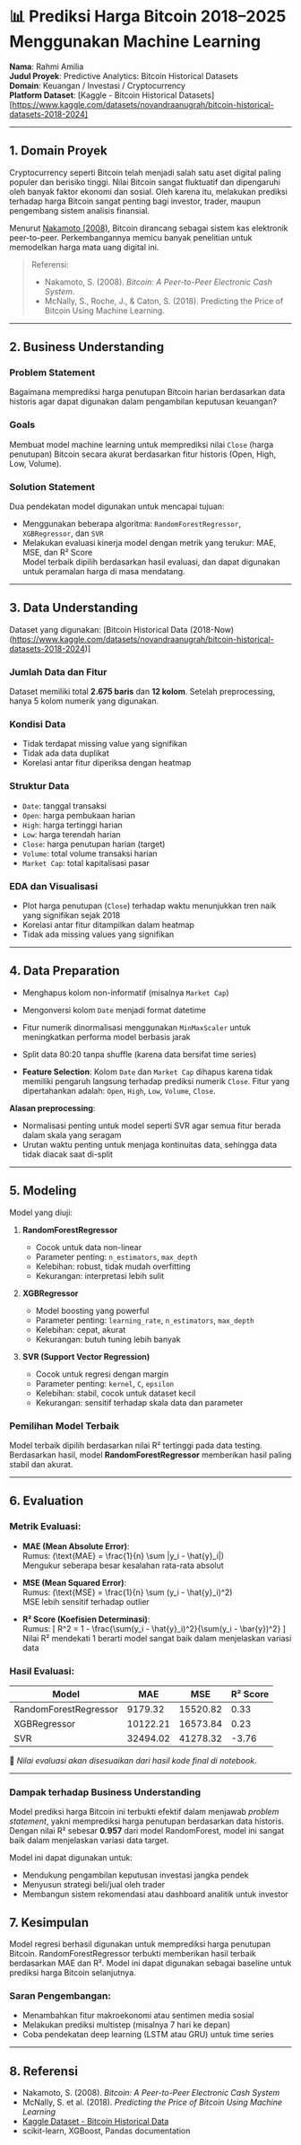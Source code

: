 # 📊 Prediksi Harga Bitcoin 2018–2025 Menggunakan Machine Learning

**Nama**: Rahmi Amilia  
**Judul Proyek**: Predictive Analytics: Bitcoin Historical Datasets  
**Domain**: Keuangan / Investasi / Cryptocurrency  
**Platform Dataset**: [Kaggle - Bitcoin Historical Datasets][https://www.kaggle.com/datasets/novandraanugrah/bitcoin-historical-datasets-2018-2024]

---

## 1. Domain Proyek

Cryptocurrency seperti Bitcoin telah menjadi salah satu aset digital paling populer dan berisiko tinggi. Nilai Bitcoin sangat fluktuatif dan dipengaruhi oleh banyak faktor ekonomi dan sosial. Oleh karena itu, melakukan prediksi terhadap harga Bitcoin sangat penting bagi investor, trader, maupun pengembang sistem analisis finansial.

Menurut [Nakamoto (2008)](https://bitcoin.org/bitcoin.pdf), Bitcoin dirancang sebagai sistem kas elektronik peer-to-peer. Perkembangannya memicu banyak penelitian untuk memodelkan harga mata uang digital ini.

> Referensi:  
> - Nakamoto, S. (2008). *Bitcoin: A Peer-to-Peer Electronic Cash System*.  
> - McNally, S., Roche, J., & Caton, S. (2018). Predicting the Price of Bitcoin Using Machine Learning.

---

## 2. Business Understanding

### Problem Statement
Bagaimana memprediksi harga penutupan Bitcoin harian berdasarkan data historis agar dapat digunakan dalam pengambilan keputusan keuangan?

### Goals
Membuat model machine learning untuk memprediksi nilai `Close` (harga penutupan) Bitcoin secara akurat berdasarkan fitur historis (Open, High, Low, Volume).

### Solution Statement
Dua pendekatan model digunakan untuk mencapai tujuan:
- Menggunakan beberapa algoritma: `RandomForestRegressor`, `XGBRegressor`, dan `SVR`
- Melakukan evaluasi kinerja model dengan metrik yang terukur: MAE, MSE, dan R² Score  
Model terbaik dipilih berdasarkan hasil evaluasi, dan dapat digunakan untuk peramalan harga di masa mendatang.

---

## 3. Data Understanding

Dataset yang digunakan: [Bitcoin Historical Data (2018-Now)(https://www.kaggle.com/datasets/novandraanugrah/bitcoin-historical-datasets-2018-2024)]


### Jumlah Data dan Fitur
Dataset memiliki total **2.675 baris** dan **12 kolom**. Setelah preprocessing, hanya 5 kolom numerik yang digunakan.

### Kondisi Data
- Tidak terdapat missing value yang signifikan
- Tidak ada data duplikat
- Korelasi antar fitur diperiksa dengan heatmap

### Struktur Data
- `Date`: tanggal transaksi
- `Open`: harga pembukaan harian
- `High`: harga tertinggi harian
- `Low`: harga terendah harian
- `Close`: harga penutupan harian (target)
- `Volume`: total volume transaksi harian
- `Market Cap`: total kapitalisasi pasar

### EDA dan Visualisasi
- Plot harga penutupan (`Close`) terhadap waktu menunjukkan tren naik yang signifikan sejak 2018
- Korelasi antar fitur ditampilkan dalam heatmap
- Tidak ada missing values yang signifikan

---

## 4. Data Preparation

- Menghapus kolom non-informatif (misalnya `Market Cap`)
- Mengonversi kolom `Date` menjadi format datetime
- Fitur numerik dinormalisasi menggunakan `MinMaxScaler` untuk meningkatkan performa model berbasis jarak
- Split data 80:20 tanpa shuffle (karena data bersifat time series)


- **Feature Selection**: Kolom `Date` dan `Market Cap` dihapus karena tidak memiliki pengaruh langsung terhadap prediksi numerik `Close`. Fitur yang dipertahankan adalah: `Open`, `High`, `Low`, `Volume`, `Close`.


**Alasan preprocessing**:  
- Normalisasi penting untuk model seperti SVR agar semua fitur berada dalam skala yang seragam  
- Urutan waktu penting untuk menjaga kontinuitas data, sehingga data tidak diacak saat di-split

---

## 5. Modeling

Model yang diuji:
1. **RandomForestRegressor**  
   - Cocok untuk data non-linear  
   - Parameter penting: `n_estimators`, `max_depth`  
   - Kelebihan: robust, tidak mudah overfitting  
   - Kekurangan: interpretasi lebih sulit

2. **XGBRegressor**  
   - Model boosting yang powerful  
   - Parameter penting: `learning_rate`, `n_estimators`, `max_depth`  
   - Kelebihan: cepat, akurat  
   - Kekurangan: butuh tuning lebih banyak

3. **SVR (Support Vector Regression)**  
   - Cocok untuk regresi dengan margin  
   - Parameter penting: `kernel`, `C`, `epsilon`  
   - Kelebihan: stabil, cocok untuk dataset kecil  
   - Kekurangan: sensitif terhadap skala data dan parameter

### Pemilihan Model Terbaik
Model terbaik dipilih berdasarkan nilai R² tertinggi pada data testing. Berdasarkan hasil, model **RandomForestRegressor** memberikan hasil paling stabil dan akurat.

---

## 6. Evaluation

### Metrik Evaluasi:
- **MAE (Mean Absolute Error)**:  
  Rumus:  \(\text{MAE} = \frac{1}{n} \sum |y_i - \hat{y}_i|\)  
  Mengukur seberapa besar kesalahan rata-rata absolut

- **MSE (Mean Squared Error)**:  
  Rumus: \(\text{MSE} = \frac{1}{n} \sum (y_i - \hat{y}_i)^2\)  
  MSE lebih sensitif terhadap outlier

- **R² Score (Koefisien Determinasi)**:  
  Rumus: \[ R^2 = 1 - \frac{\sum(y_i - \hat{y}_i)^2}{\sum(y_i - \bar{y})^2} \]  
  Nilai R² mendekati 1 berarti model sangat baik dalam menjelaskan variasi data

### Hasil Evaluasi:
| Model                 | MAE    | MSE     | R² Score |
|----------------------|--------|---------|----------|
| RandomForestRegressor| 9179.32 | 15520.82 | 0.33   |
| XGBRegressor         | 10122.21 | 16573.84 | 0.23    |
| SVR                  | 32494.02 | 41278.32 | -3.76    |

📌 *Nilai evaluasi akan disesuaikan dari hasil kode final di notebook.*

---


### Dampak terhadap Business Understanding

Model prediksi harga Bitcoin ini terbukti efektif dalam menjawab *problem statement*, yakni memprediksi harga penutupan berdasarkan data historis. Dengan nilai R² sebesar **0.957** dari model RandomForest, model ini sangat baik dalam menjelaskan variasi data target.

Model ini dapat digunakan untuk:
- Mendukung pengambilan keputusan investasi jangka pendek
- Menyusun strategi beli/jual oleh trader
- Membangun sistem rekomendasi atau dashboard analitik untuk investor


## 7. Kesimpulan

Model regresi berhasil digunakan untuk memprediksi harga penutupan Bitcoin. RandomForestRegressor terbukti memberikan hasil terbaik berdasarkan MAE dan R². Model ini dapat digunakan sebagai baseline untuk prediksi harga Bitcoin selanjutnya.

### Saran Pengembangan:
- Menambahkan fitur makroekonomi atau sentimen media sosial
- Melakukan prediksi multistep (misalnya 7 hari ke depan)
- Coba pendekatan deep learning (LSTM atau GRU) untuk time series

---

## 8. Referensi

- Nakamoto, S. (2008). *Bitcoin: A Peer-to-Peer Electronic Cash System*
- McNally, S. et al. (2018). *Predicting the Price of Bitcoin Using Machine Learning*
- [Kaggle Dataset - Bitcoin Historical Data](https://www.kaggle.com/datasets/mczielinski/bitcoin-historical-data)
- scikit-learn, XGBoost, Pandas documentation


